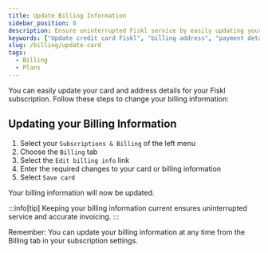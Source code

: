 ```yaml
---
title: Update Billing Information
sidebar_position: 8
description: Ensure uninterrupted Fiskl service by easily updating your credit card information and billing address. Maintain accurate records effortlessly.
keywords: ["Update credit card Fiskl", "billing address", "payment details", "account updates", "subscription management"]
slug: /billing/update-card
tags:
  - Billing
  - Plans
---
```


You can easily update your card and address details for your Fiskl subscription. Follow these steps to change your billing information:

## Updating your Billing Information

1. Select your `Subscriptions & Billing` of the left menu
2. Choose the `Billing` tab
3. Select the `Edit billing info` link
4. Enter the required changes to your card or billing information
5. Select `Save card`

Your billing information will now be updated.

:::info[tip]
Keeping your billing information current ensures uninterrupted service and accurate invoicing.
:::

Remember: You can update your billing information at any time from the Billing tab in your subscription settings.
